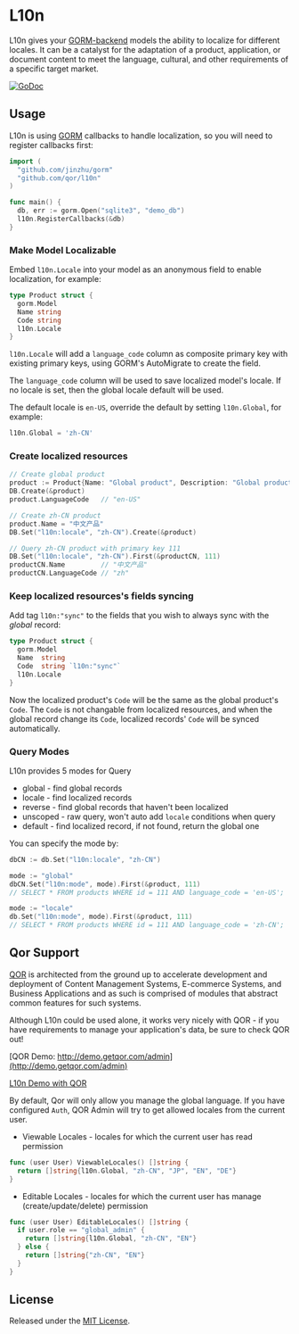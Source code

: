 # L10n

L10n gives your [GORM-backend](https://github.com/jinzhu/gorm) models the ability to localize for different locales. It can be a catalyst for the adaptation of a product, application, or document content to meet the language, cultural, and other requirements of a specific target market.

[![GoDoc](https://godoc.org/github.com/qor/l10n?status.svg)](https://godoc.org/github.com/qor/l10n)

## Usage

L10n is using [GORM](https://github.com/jinzhu/gorm) callbacks to handle localization, so you will need to register callbacks first:

```go
import (
  "github.com/jinzhu/gorm"
  "github.com/qor/l10n"
)

func main() {
  db, err := gorm.Open("sqlite3", "demo_db")
  l10n.RegisterCallbacks(&db)
}
```

### Make Model Localizable

Embed `l10n.Locale` into your model as an anonymous field to enable localization, for example:

```go
type Product struct {
  gorm.Model
  Name string
  Code string
  l10n.Locale
}
```

`l10n.Locale` will add a `language_code` column as composite primary key with existing primary keys, using GORM's AutoMigrate to create the field.

The `language_code` column will be used to save localized model's locale. If no locale is set, then the global locale default will be used.

The default locale is `en-US`, override the default by setting `l10n.Global`, for example:

```go
l10n.Global = 'zh-CN'
```

### Create localized resources

```go
// Create global product
product := Product{Name: "Global product", Description: "Global product description"}
DB.Create(&product)
product.LanguageCode   // "en-US"

// Create zh-CN product
product.Name = "中文产品"
DB.Set("l10n:locale", "zh-CN").Create(&product)

// Query zh-CN product with primary key 111
DB.Set("l10n:locale", "zh-CN").First(&productCN, 111)
productCN.Name         // "中文产品"
productCN.LanguageCode // "zh"
```

### Keep localized resources's fields syncing

Add tag `l10n:"sync"` to the fields that you wish to always sync with the *global* record:

```go
type Product struct {
  gorm.Model
  Name  string
  Code  string `l10n:"sync"`
  l10n.Locale
}
```

Now the localized product's `Code` will be the same as the global product's `Code`. The `Code` is not changable from localized resources, and when the global record change its `Code`, localized records' `Code` will be synced automatically.

### Query Modes

L10n provides 5 modes for Query

* global   - find global records
* locale   - find localized records
* reverse  - find global records that haven't been localized
* unscoped - raw query, won't auto add `locale` conditions when query
* default  - find localized record, if not found, return the global one

You can specify the mode by:

```go
dbCN := db.Set("l10n:locale", "zh-CN")

mode := "global"
dbCN.Set("l10n:mode", mode).First(&product, 111)
// SELECT * FROM products WHERE id = 111 AND language_code = 'en-US';

mode := "locale"
db.Set("l10n:mode", mode).First(&product, 111)
// SELECT * FROM products WHERE id = 111 AND language_code = 'zh-CN';
```

## Qor Support

[QOR](http://getqor.com) is architected from the ground up to accelerate development and deployment of Content Management Systems, E-commerce Systems, and Business Applications and as such is comprised of modules that abstract common features for such systems.

Although L10n could be used alone, it works very nicely with QOR - if you have requirements to manage your application's data, be sure to check QOR out!

[QOR Demo:  http://demo.getqor.com/admin](http://demo.getqor.com/admin)

[L10n Demo with QOR](http://demo.getqor.com/admin/products)

By default, Qor will only allow you manage the global language. If you have configured `Auth`, QOR Admin will try to get allowed locales from the current user.

* Viewable Locales - locales for which the current user has read permission

```go
func (user User) ViewableLocales() []string {
  return []string{l10n.Global, "zh-CN", "JP", "EN", "DE"}
}
```

* Editable Locales - locales for which the current user has manage (create/update/delete) permission

```go
func (user User) EditableLocales() []string {
  if user.role == "global_admin" {
    return []string{l10n.Global, "zh-CN", "EN"}
  } else {
    return []string{"zh-CN", "EN"}
  }
}
```

## License

Released under the [MIT License](http://opensource.org/licenses/MIT).
